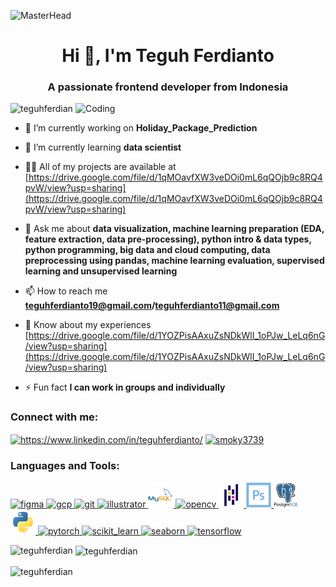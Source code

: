 ![MasterHead](https://media.licdn.com/dms/image/C4D12AQESj72-s5gEKg/article-cover_image-shrink_600_2000/0/1626753867110?e=2147483647&v=beta&t=Kf7YAuwZtyCGYLNch-Mgc5eOC-7h7uL_dnBAIgsAFRQ)
<h1 align="center">Hi 👋, I'm Teguh Ferdianto</h1>
<h3 align="center">A passionate frontend developer from Indonesia</h3>
<img align= "right" alt="Coding" width="400" src=https://i.pinimg.com/originals/fc/71/63/fc71635c7f1b09ed30413f59bb749582.gif>

<p align="left"> <img src="https://komarev.com/ghpvc/?username=teguhferdian&label=Profile%20views&color=0e75b6&style=flat" alt="teguhferdian" /> </p>

- 🔭 I’m currently working on **Holiday_Package_Prediction**

- 🌱 I’m currently learning **data scientist**

- 👨‍💻 All of my projects are available at [https://drive.google.com/file/d/1qMOavfXW3veDOi0mL6qQOjb9c8RQ4pvW/view?usp=sharing](https://drive.google.com/file/d/1qMOavfXW3veDOi0mL6qQOjb9c8RQ4pvW/view?usp=sharing)

- 💬 Ask me about **data visualization, machine learning preparation (EDA, feature extraction, data pre-processing), python intro & data types, python programming, big data and cloud computing, data preprocessing using pandas, machine learning evaluation, supervised learning and unsupervised learning**

- 📫 How to reach me **teguhferdianto19@gmail.com/teguhferdianto11@gmail.com**

- 📄 Know about my experiences [https://drive.google.com/file/d/1YOZPisAAxuZsNDkWlI_1oPJw_LeLq6nG/view?usp=sharing](https://drive.google.com/file/d/1YOZPisAAxuZsNDkWlI_1oPJw_LeLq6nG/view?usp=sharing)

- ⚡ Fun fact **I can work in groups and individually**

<h3 align="left">Connect with me:</h3>
<p align="left">
<a href="https://linkedin.com/in/https://www.linkedin.com/in/teguhferdianto/" target="blank"><img align="center" src="https://raw.githubusercontent.com/rahuldkjain/github-profile-readme-generator/master/src/images/icons/Social/linked-in-alt.svg" alt="https://www.linkedin.com/in/teguhferdianto/" height="30" width="40" /></a>
<a href="https://discord.gg/smoky3739" target="blank"><img align="center" src="https://raw.githubusercontent.com/rahuldkjain/github-profile-readme-generator/master/src/images/icons/Social/discord.svg" alt="smoky3739" height="30" width="40" /></a>
</p>

<h3 align="left">Languages and Tools:</h3>
<p align="left"> <a href="https://www.figma.com/" target="_blank" rel="noreferrer"> <img src="https://www.vectorlogo.zone/logos/figma/figma-icon.svg" alt="figma" width="40" height="40"/> </a> <a href="https://cloud.google.com" target="_blank" rel="noreferrer"> <img src="https://www.vectorlogo.zone/logos/google_cloud/google_cloud-icon.svg" alt="gcp" width="40" height="40"/> </a> <a href="https://git-scm.com/" target="_blank" rel="noreferrer"> <img src="https://www.vectorlogo.zone/logos/git-scm/git-scm-icon.svg" alt="git" width="40" height="40"/> </a> <a href="https://www.adobe.com/in/products/illustrator.html" target="_blank" rel="noreferrer"> <img src="https://www.vectorlogo.zone/logos/adobe_illustrator/adobe_illustrator-icon.svg" alt="illustrator" width="40" height="40"/> </a> <a href="https://www.mysql.com/" target="_blank" rel="noreferrer"> <img src="https://raw.githubusercontent.com/devicons/devicon/master/icons/mysql/mysql-original-wordmark.svg" alt="mysql" width="40" height="40"/> </a> <a href="https://opencv.org/" target="_blank" rel="noreferrer"> <img src="https://www.vectorlogo.zone/logos/opencv/opencv-icon.svg" alt="opencv" width="40" height="40"/> </a> <a href="https://pandas.pydata.org/" target="_blank" rel="noreferrer"> <img src="https://raw.githubusercontent.com/devicons/devicon/2ae2a900d2f041da66e950e4d48052658d850630/icons/pandas/pandas-original.svg" alt="pandas" width="40" height="40"/> </a> <a href="https://www.photoshop.com/en" target="_blank" rel="noreferrer"> <img src="https://raw.githubusercontent.com/devicons/devicon/master/icons/photoshop/photoshop-line.svg" alt="photoshop" width="40" height="40"/> </a> <a href="https://www.postgresql.org" target="_blank" rel="noreferrer"> <img src="https://raw.githubusercontent.com/devicons/devicon/master/icons/postgresql/postgresql-original-wordmark.svg" alt="postgresql" width="40" height="40"/> </a> <a href="https://www.python.org" target="_blank" rel="noreferrer"> <img src="https://raw.githubusercontent.com/devicons/devicon/master/icons/python/python-original.svg" alt="python" width="40" height="40"/> </a> <a href="https://pytorch.org/" target="_blank" rel="noreferrer"> <img src="https://www.vectorlogo.zone/logos/pytorch/pytorch-icon.svg" alt="pytorch" width="40" height="40"/> </a> <a href="https://scikit-learn.org/" target="_blank" rel="noreferrer"> <img src="https://upload.wikimedia.org/wikipedia/commons/0/05/Scikit_learn_logo_small.svg" alt="scikit_learn" width="40" height="40"/> </a> <a href="https://seaborn.pydata.org/" target="_blank" rel="noreferrer"> <img src="https://seaborn.pydata.org/_images/logo-mark-lightbg.svg" alt="seaborn" width="40" height="40"/> </a> <a href="https://www.tensorflow.org" target="_blank" rel="noreferrer"> <img src="https://www.vectorlogo.zone/logos/tensorflow/tensorflow-icon.svg" alt="tensorflow" width="40" height="40"/> </a> </p>

<p><img align="left" src="https://github-readme-stats.vercel.app/api/top-langs?username=teguhferdian&show_icons=true&locale=en&layout=compact" alt="teguhferdian" /></p>

<p>&nbsp;<img align="center" src="https://github-readme-stats.vercel.app/api?username=teguhferdian&show_icons=true&locale=en" alt="teguhferdian" /></p>

<p><img align="center" src="https://github-readme-streak-stats.herokuapp.com/?user=teguhferdian&" alt="teguhferdian" /></p>

